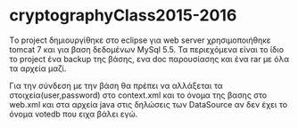 # cryptographyClass2015-2016

Tο project δημιουργίθηκε στο eclipse για web server χρησιμοποιήθηκε tomcat 7 και για βαση δεδομένων MySql 5.5.
Τα περιεχόμενα είναι το ίδιο το project ένα backup της βάσης, ενα doc παρουσίασης και ένα rar με όλα τα αρχεία μαζί.

Για την σύνδεση με την βάση θα πρέπει να αλλάξεται τα στοιχεία(user,password) στο context.xml και το όνομα της βασης στο web.xml και στα αρχεία java στις δηλώσεις των DataSource αν δεν έχει το όνομα votedb που ειχα βάλει εγώ.
